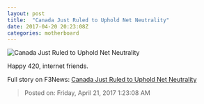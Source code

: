 ```yaml
---
layout: post
title:  "Canada Just Ruled to Uphold Net Neutrality"
date: 2017-04-20 20:23:08Z
categories: motherboard
---
```


![Canada Just Ruled to Uphold Net Neutrality](https://video-images.vice.com/articles/58f918500789846a709fe32a/lede/1492719729212-32579958674_5fb37b07f3_k.jpeg?crop=1xw:0.847682119205298xh;center,center&resize=1200:*)

Happy 420, internet friends.


Full story on F3News: [Canada Just Ruled to Uphold Net Neutrality](http://www.f3nws.com/n/KFdRgC)

> Posted on: Friday, April 21, 2017 1:23:08 AM
